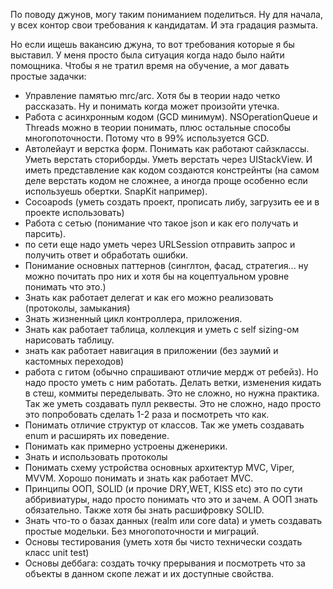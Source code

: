 По поводу джунов, могу таким пониманием поделиться.
Ну для начала, у всех контор свои требования к кандидатам. И эта градация размыта.

Но если ищешь вакансию джуна, то вот требования которые я бы выставил. У меня просто была ситуация когда надо было найти помощника. 
Чтобы я не тратил время на обучение, а мог давать простые задачки:

- Управление памятью mrc/arc. Хотя бы в теории надо четко рассказать. Ну и понимать когда может произойти утечка.
- Работа с асинхронным кодом (GCD минимум). NSOperationQueue и Threads можно в теории понимать, плюс остальные способы многопоточности. 
  Потому что в 99% используется GCD.
- Автолейаут и верстка форм. Понимать как работают сайзклассы. Уметь верстать сториборды. Уметь верстать через UIStackView. И иметь представление 
  как кодом создаются констрейнты (на самом деле верстать кодом не сложнее, а иногда проще особенно если используешь обертки. SnapKit например).
- Cocoapods (уметь создать проект, прописать либу, загрузить ее и в проекте использовать)
- Работа с сетью (понимание что такое json и как его получать и парсить).
- по сети еще надо уметь через URLSession отправить запрос и получить ответ и обработать ошибки.
- Понимание основных паттернов (синглтон, фасад, стратегия... ну можно почитать про них и хотя бы на коцептуальном уровне понимать что это.)
- Знать как работает делегат и как его можно реализовать (протоколы, замыкания)
- Знать жизненный цикл контроллера, приложения.
- Знать как работает таблица, коллекция и уметь с self sizing-ом нарисовать таблицу.
- знать как работает навигация в приложении (без заумий и кастомных переходов)
- работа с гитом (обычно спрашивают отличие мердж от ребейз). Но надо просто уметь с ним работать. Делать ветки, изменения кидать в стеш,
коммиты переделывать. Это не сложно, но нужна практика. Так же уметь создавать пулл реквесты. Это не сложно, надо просто это попробовать сделать 1-2 раза и посмотреть что как.
- Понимать отличие структур от классов. Так же уметь создавать enum и расширять их поведение.
- Понимать как примерно устроены дженерики.
- Знать и использовать протоколы
- Понимать схему устройства основных архитектур MVC, Viper, MVVM. Хорошо понимать и знать как работает MVC.
- Принципы ООП, SOLID (и прочие DRY,WET, KISS etc) это по сути аббривиатуры, надо просто понимать что это и зачем. А ООП знать обязательно. Также хотя бы знать расшифровку SOLID.
- Знать что-то о базах данных (realm или core data) и уметь создавать простые модельки. Без многопоточности и миграций.
- Основы тестирования (уметь хотя бы чисто технически создать класс unit test)
- Основы деббага: создать точку прерывания и посмотреть что за объекты в данном скопе лежат и их доступные свойства.